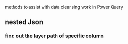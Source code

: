 methods to assist with data cleansing work in Power Query
## nested Json
### find out the layer path of specific column

